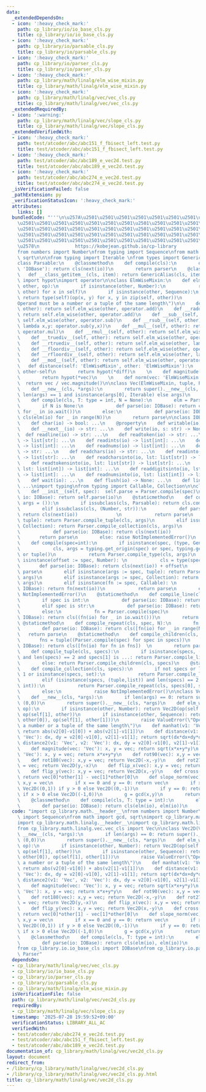 ```yaml
---
data:
  _extendedDependsOn:
  - icon: ':heavy_check_mark:'
    path: cp_library/io/io_base_cls.py
    title: cp_library/io/io_base_cls.py
  - icon: ':heavy_check_mark:'
    path: cp_library/io/parsable_cls.py
    title: cp_library/io/parsable_cls.py
  - icon: ':heavy_check_mark:'
    path: cp_library/io/parser_cls.py
    title: cp_library/io/parser_cls.py
  - icon: ':heavy_check_mark:'
    path: cp_library/math/linalg/elm_wise_mixin.py
    title: cp_library/math/linalg/elm_wise_mixin.py
  - icon: ':heavy_check_mark:'
    path: cp_library/math/linalg/vec/vec_cls.py
    title: cp_library/math/linalg/vec/vec_cls.py
  _extendedRequiredBy:
  - icon: ':warning:'
    path: cp_library/math/linalg/vec/slope_cls.py
    title: cp_library/math/linalg/vec/slope_cls.py
  _extendedVerifiedWith:
  - icon: ':heavy_check_mark:'
    path: test/atcoder/abc/abc151_f_fbisect_left.test.py
    title: test/atcoder/abc/abc151_f_fbisect_left.test.py
  - icon: ':heavy_check_mark:'
    path: test/atcoder/abc/abc189_e_vec2d.test.py
    title: test/atcoder/abc/abc189_e_vec2d.test.py
  - icon: ':heavy_check_mark:'
    path: test/atcoder/abc/abc274_e_vec2d.test.py
    title: test/atcoder/abc/abc274_e_vec2d.test.py
  _isVerificationFailed: false
  _pathExtension: py
  _verificationStatusIcon: ':heavy_check_mark:'
  attributes:
    links: []
  bundledCode: "'''\n\u257A\u2501\u2501\u2501\u2501\u2501\u2501\u2501\u2501\u2501\u2501\
    \u2501\u2501\u2501\u2501\u2501\u2501\u2501\u2501\u2501\u2501\u2501\u2501\u2501\
    \u2501\u2501\u2501\u2501\u2501\u2501\u2501\u2501\u2501\u2501\u2501\u2501\u2501\
    \u2501\u2501\u2501\u2501\u2501\u2501\u2501\u2501\u2501\u2501\u2501\u2501\u2501\
    \u2501\u2501\u2501\u2501\u2501\u2501\u2501\u2501\u2501\u2501\u2501\u2501\u2501\
    \u2578\n             https://kobejean.github.io/cp-library               \n'''\n\
    from numbers import Number\nfrom typing import Sequence\nfrom math import gcd,\
    \ sqrt\n\n\nfrom typing import Iterable \nfrom types import GenericAlias\n\n\n\
    class Parsable:\n    @classmethod\n    def compile(cls):\n        def parser(io:\
    \ 'IOBase'): return cls(next(io))\n        return parser\n    @classmethod\n \
    \   def __class_getitem__(cls, item): return GenericAlias(cls, item)\nfrom math\
    \ import hypot\nimport operator\n\nclass ElmWiseMixin:\n    def elm_wise(self,\
    \ other, op):\n        if isinstance(other, Number):\n            return type(self)(op(x,\
    \ other) for x in self)\n        if isinstance(other, Sequence):\n           \
    \ return type(self)(op(x, y) for x, y in zip(self, other))\n        raise ValueError(\"\
    Operand must be a number or a tuple of the same length\")\n\n    def __add__(self,\
    \ other): return self.elm_wise(other, operator.add)\n    def __radd__(self, other):\
    \ return self.elm_wise(other, operator.add)\n    def __sub__(self, other): return\
    \ self.elm_wise(other, operator.sub)\n    def __rsub__(self, other): return self.elm_wise(other,\
    \ lambda x,y: operator.sub(y,x))\n    def __mul__(self, other): return self.elm_wise(other,\
    \ operator.mul)\n    def __rmul__(self, other): return self.elm_wise(other, operator.mul)\n\
    \    def __truediv__(self, other): return self.elm_wise(other, operator.truediv)\n\
    \    def __rtruediv__(self, other): return self.elm_wise(other, lambda x,y: operator.truediv(y,x))\n\
    \    def __floordiv__(self, other): return self.elm_wise(other, operator.floordiv)\n\
    \    def __rfloordiv__(self, other): return self.elm_wise(other, lambda x,y: operator.floordiv(y,x))\n\
    \    def __mod__(self, other): return self.elm_wise(other, operator.mod)\n\n \
    \   def distance(self: 'ElmWiseMixin', other: 'ElmWiseMixin'):\n        diff =\
    \ other-self\n        return hypot(*diff)\n    \n    def magnitude(vec: 'ElmWiseMixin'):\n\
    \        return hypot(*vec)\n    \n    def norm(vec: 'ElmWiseMixin'):\n      \
    \  return vec / vec.magnitude()\n\nclass Vec(ElmWiseMixin, tuple, Parsable):\n\
    \    def __new__(cls, *args):\n        return super().__new__(cls, args[0] if\
    \ len(args) == 1 and isinstance(args[0], Iterable) else args)\n    @classmethod\n\
    \    def compile(cls, T: type = int, N = None):\n        elm = Parser.compile(T)\n\
    \        if N is None:\n            def parse(io: IOBase): return cls(elm(io)\
    \ for _ in io.wait())\n        else:\n            def parse(io: IOBase): return\
    \ cls(elm(io) for _ in range(N))\n        return parse\n\nclass IOBase:\n    @property\n\
    \    def char(io) -> bool: ...\n    @property\n    def writable(io) -> bool: ...\n\
    \    def __next__(io) -> str: ...\n    def write(io, s: str) -> None: ...\n  \
    \  def readline(io) -> str: ...\n    def readtoken(io) -> str: ...\n    def readtokens(io)\
    \ -> list[str]: ...\n    def readints(io) -> list[int]: ...\n    def readdigits(io)\
    \ -> list[int]: ...\n    def readnums(io) -> list[int]: ...\n    def readchar(io)\
    \ -> str: ...\n    def readchars(io) -> str: ...\n    def readinto(io, lst: list[str])\
    \ -> list[str]: ...\n    def readcharsinto(io, lst: list[str]) -> list[str]: ...\n\
    \    def readtokensinto(io, lst: list[str]) -> list[str]: ...\n    def readintsinto(io,\
    \ lst: list[int]) -> list[int]: ...\n    def readdigitsinto(io, lst: list[int])\
    \ -> list[int]: ...\n    def readnumsinto(io, lst: list[int]) -> list[int]: ...\n\
    \    def wait(io): ...\n    def flush(io) -> None: ...\n    def line(io) -> list[str]:\
    \ ...\nimport typing\nfrom typing import Callable, Collection\n\nclass Parser:\n\
    \    def __init__(self, spec):  self.parse = Parser.compile(spec)\n    def __call__(self,\
    \ io: IOBase): return self.parse(io)\n    @staticmethod\n    def compile_type(cls,\
    \ args = ()):\n        if issubclass(cls, Parsable): return cls.compile(*args)\n\
    \        elif issubclass(cls, (Number, str)):\n            def parse(io: IOBase):\
    \ return cls(next(io))              \n            return parse\n        elif issubclass(cls,\
    \ tuple): return Parser.compile_tuple(cls, args)\n        elif issubclass(cls,\
    \ Collection): return Parser.compile_collection(cls, args)\n        elif callable(cls):\n\
    \            def parse(io: IOBase): return cls(next(io))              \n     \
    \       return parse\n        else: raise NotImplementedError()\n    @staticmethod\n\
    \    def compile(spec=int):\n        if isinstance(spec, (type, GenericAlias)):\n\
    \            cls, args = typing.get_origin(spec) or spec, typing.get_args(spec)\
    \ or tuple()\n            return Parser.compile_type(cls, args)\n        elif\
    \ isinstance(offset := spec, Number): \n            cls = type(spec)  \n     \
    \       def parse(io: IOBase): return cls(next(io)) + offset\n            return\
    \ parse\n        elif isinstance(args := spec, tuple): return Parser.compile_tuple(type(spec),\
    \ args)\n        elif isinstance(args := spec, Collection): return Parser.compile_collection(type(spec),\
    \ args)\n        elif isinstance(fn := spec, Callable): \n            def parse(io:\
    \ IOBase): return fn(next(io))\n            return parse\n        else: raise\
    \ NotImplementedError()\n    @staticmethod\n    def compile_line(cls, spec=int):\n\
    \        if spec is int:\n            def parse(io: IOBase): return cls(io.readnums())\n\
    \        elif spec is str:\n            def parse(io: IOBase): return cls(io.line())\n\
    \        else:\n            fn = Parser.compile(spec)\n            def parse(io:\
    \ IOBase): return cls((fn(io) for _ in io.wait()))\n        return parse\n   \
    \ @staticmethod\n    def compile_repeat(cls, spec, N):\n        fn = Parser.compile(spec)\n\
    \        def parse(io: IOBase): return cls([fn(io) for _ in range(N)])\n     \
    \   return parse\n    @staticmethod\n    def compile_children(cls, specs):\n \
    \       fns = tuple((Parser.compile(spec) for spec in specs))\n        def parse(io:\
    \ IOBase): return cls([fn(io) for fn in fns])  \n        return parse\n    @staticmethod\n\
    \    def compile_tuple(cls, specs):\n        if isinstance(specs, (tuple,list))\
    \ and len(specs) == 2 and specs[1] is ...: return Parser.compile_line(cls, specs[0])\n\
    \        else: return Parser.compile_children(cls, specs)\n    @staticmethod\n\
    \    def compile_collection(cls, specs):\n        if not specs or len(specs) ==\
    \ 1 or isinstance(specs, set):\n            return Parser.compile_line(cls, *specs)\n\
    \        elif (isinstance(specs, (tuple,list)) and len(specs) == 2 and isinstance(specs[1],\
    \ int)):\n            return Parser.compile_repeat(cls, specs[0], specs[1])\n\
    \        else:\n            raise NotImplementedError()\n\nclass Vec2D(Vec):\n\
    \    def __new__(cls, *args):\n        if len(args) == 0: return super().__new__(cls,\
    \ (0,0))\n        return super().__new__(cls, *args)\n    def elm_wise(self, other,\
    \ op):\n        if isinstance(other, Number): return Vec2D(op(self[0], other),\
    \ op(self[1], other))\n        if isinstance(other, Sequence): return Vec2D(op(self[0],\
    \ other[0]), op(self[1], other[1]))\n        raise ValueError(\"Operand must be\
    \ a number or a tuple of the same length\")\n    def manhat(v1: 'Vec', v2: 'Vec'):\
    \ return abs(v2[0]-v1[0]) + abs(v2[1]-v1[1])\n    def distance(v1: 'Vec', v2:\
    \ 'Vec'): dx, dy = v2[0]-v1[0], v2[1]-v1[1]; return sqrt(dx*dx+dy*dy)\n    def\
    \ distance2(v1: 'Vec', v2: 'Vec'): dx, dy = v2[0]-v1[0], v2[1]-v1[1]; return dx*dx+dy*dy\n\
    \    def magnitude(vec: 'Vec'): x, y = vec; return sqrt(x*x+y*y)\n    def magnitude2(vec:\
    \ 'Vec'): x, y = vec; return x*x+y*y\n    def rot90(vec): x,y = vec; return Vec2D(-y,x)\n\
    \    def rot180(vec): x,y = vec; return Vec2D(-x,-y)\n    def rot270(vec): x,y\
    \ = vec; return Vec2D(y,-x)\n    def flip_x(vec): x,y = vec; return Vec2D(-x,y)\n\
    \    def flip_y(vec): x,y = vec; return Vec2D(x,-y)\n    def cross(vec, other):\
    \ return vec[0]*other[1] - vec[1]*other[0]\n    def slope_norm(vec):\n       \
    \ x,y = vec\n        if x == 0 and y == 0: return vec\n        if x == 0: return\
    \ Vec2D((0,1)) if y > 0 else Vec2D((0,-1))\n        if y == 0: return Vec2D((1,0))\
    \ if x > 0 else Vec2D((-1,0))\n        g = gcd(x,y)\n        return Vec2D((x//g,y//g))\n\
    \    @classmethod\n    def compile(cls, T: type = int):\n        elm = Parser.compile(T)\n\
    \        def parse(io: IOBase): return cls(elm(io), elm(io))\n        return parse\n"
  code: "import cp_library.math.__header__\nfrom numbers import Number\nfrom typing\
    \ import Sequence\nfrom math import gcd, sqrt\nimport cp_library.math.__header__\n\
    import cp_library.math.linalg.__header__\nimport cp_library.math.linalg.vec.__header__\n\
    from cp_library.math.linalg.vec.vec_cls import Vec\n\nclass Vec2D(Vec):\n    def\
    \ __new__(cls, *args):\n        if len(args) == 0: return super().__new__(cls,\
    \ (0,0))\n        return super().__new__(cls, *args)\n    def elm_wise(self, other,\
    \ op):\n        if isinstance(other, Number): return Vec2D(op(self[0], other),\
    \ op(self[1], other))\n        if isinstance(other, Sequence): return Vec2D(op(self[0],\
    \ other[0]), op(self[1], other[1]))\n        raise ValueError(\"Operand must be\
    \ a number or a tuple of the same length\")\n    def manhat(v1: 'Vec', v2: 'Vec'):\
    \ return abs(v2[0]-v1[0]) + abs(v2[1]-v1[1])\n    def distance(v1: 'Vec', v2:\
    \ 'Vec'): dx, dy = v2[0]-v1[0], v2[1]-v1[1]; return sqrt(dx*dx+dy*dy)\n    def\
    \ distance2(v1: 'Vec', v2: 'Vec'): dx, dy = v2[0]-v1[0], v2[1]-v1[1]; return dx*dx+dy*dy\n\
    \    def magnitude(vec: 'Vec'): x, y = vec; return sqrt(x*x+y*y)\n    def magnitude2(vec:\
    \ 'Vec'): x, y = vec; return x*x+y*y\n    def rot90(vec): x,y = vec; return Vec2D(-y,x)\n\
    \    def rot180(vec): x,y = vec; return Vec2D(-x,-y)\n    def rot270(vec): x,y\
    \ = vec; return Vec2D(y,-x)\n    def flip_x(vec): x,y = vec; return Vec2D(-x,y)\n\
    \    def flip_y(vec): x,y = vec; return Vec2D(x,-y)\n    def cross(vec, other):\
    \ return vec[0]*other[1] - vec[1]*other[0]\n    def slope_norm(vec):\n       \
    \ x,y = vec\n        if x == 0 and y == 0: return vec\n        if x == 0: return\
    \ Vec2D((0,1)) if y > 0 else Vec2D((0,-1))\n        if y == 0: return Vec2D((1,0))\
    \ if x > 0 else Vec2D((-1,0))\n        g = gcd(x,y)\n        return Vec2D((x//g,y//g))\n\
    \    @classmethod\n    def compile(cls, T: type = int):\n        elm = Parser.compile(T)\n\
    \        def parse(io: IOBase): return cls(elm(io), elm(io))\n        return parse\n\
    from cp_library.io.io_base_cls import IOBase\nfrom cp_library.io.parser_cls import\
    \ Parser"
  dependsOn:
  - cp_library/math/linalg/vec/vec_cls.py
  - cp_library/io/io_base_cls.py
  - cp_library/io/parser_cls.py
  - cp_library/io/parsable_cls.py
  - cp_library/math/linalg/elm_wise_mixin.py
  isVerificationFile: false
  path: cp_library/math/linalg/vec/vec2d_cls.py
  requiredBy:
  - cp_library/math/linalg/vec/slope_cls.py
  timestamp: '2025-07-28 19:59:52+09:00'
  verificationStatus: LIBRARY_ALL_AC
  verifiedWith:
  - test/atcoder/abc/abc274_e_vec2d.test.py
  - test/atcoder/abc/abc151_f_fbisect_left.test.py
  - test/atcoder/abc/abc189_e_vec2d.test.py
documentation_of: cp_library/math/linalg/vec/vec2d_cls.py
layout: document
redirect_from:
- /library/cp_library/math/linalg/vec/vec2d_cls.py
- /library/cp_library/math/linalg/vec/vec2d_cls.py.html
title: cp_library/math/linalg/vec/vec2d_cls.py
---
```


